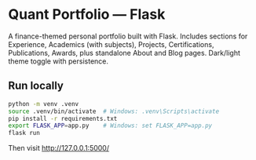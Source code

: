 # Quant Portfolio — Flask

A finance-themed personal portfolio built with Flask. Includes sections for Experience, Academics (with subjects), Projects, Certifications, Publications, Awards, plus standalone About and Blog pages. Dark/light theme toggle with persistence.

## Run locally

```bash
python -m venv .venv
source .venv/bin/activate  # Windows: .venv\Scripts\activate
pip install -r requirements.txt
export FLASK_APP=app.py    # Windows: set FLASK_APP=app.py
flask run
```

Then visit http://127.0.0.1:5000/


